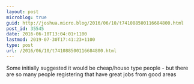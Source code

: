 ```yaml
---
layout: post
microblog: true
guid: http://joshua.micro.blog/2016/06/10/t741088500116684800.html
post_id: 35545
date: 2016-06-10T13:04:01+1100
lastmod: 2019-07-30T17:41:23+1100
type: post
url: /2016/06/10/t741088500116684800.html
---
```

Some initially suggested it would be cheap/houso type people - but there are so many people registering that have great jobs from good areas
